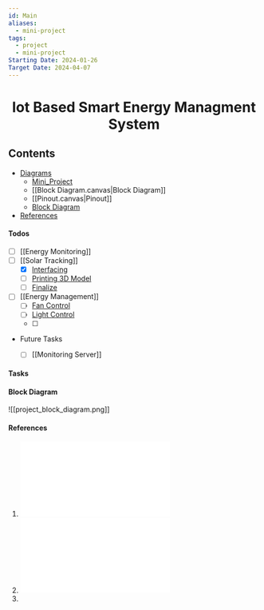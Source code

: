 ```yaml
---
id: Main
aliases:
  - mini-project
tags:
  - project
  - mini-project
Starting Date: 2024-01-26
Target Date: 2024-04-07
---
```

<h1 align="center" >Iot Based Smart Energy Managment System</h1>


## Contents
- [Diagrams]()
	- [Mini_Project](Mini_Project.canvas)
	- [[Block Diagram.canvas|Block Diagram]]
	- [[Pinout.canvas|Pinout]]
	- [Block Diagram](#block%20diagram)
- [References](#references)

#### Todos

- [ ] [[Energy Monitoring]] 
- [ ] [[Solar Tracking]]
	- [x] [Interfacing]()
	- [ ] [Printing 3D Model]()
	- [ ] [Finalize]()

- [ ] [[Energy Management]]
    - [ ] [Fan Control]()
    - [ ] [Light Control]()
    - [ ] 
 - Future Tasks
	- [ ] [[Monitoring Server]]



#### Tasks


#### Block Diagram


![[project_block_diagram.png]]

#### References
1. ![17_SI_10_CSDRA2020](17_SI_10_CSDRA2020.pdf)
2. ![Solar Trackng System](Solar%20Trackng%20System.pdf)
3. 
